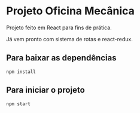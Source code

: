 # Projeto Oficina Mecânica

Projeto feito em React para fins de prática.

Já vem pronto com sistema de rotas e react-redux.

## Para baixar as dependências

    npm install

## Para iniciar o projeto

    npm start
